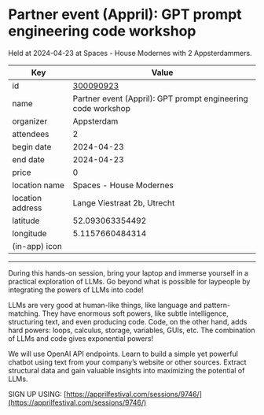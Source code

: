 # Partner event (Appril): GPT prompt engineering code workshop
Held at 2024-04-23 at Spaces - House Modernes with 2 Appsterdammers.
        
|Key|Value
|---|---|
|id|[300090923](https://www.meetup.com/appsterdam/events/300090923/)|
|name|Partner event (Appril): GPT prompt engineering code workshop|
|organizer|Appsterdam|
|attendees|2|
|begin date|2024-04-23|
|end date|2024-04-23|
|price|0|
|location name|Spaces - House Modernes|
|location address|Lange Viestraat 2b, Utrecht|
|latitude|52.093063354492|
|longitude|5.1157660484314|
|(in-app) icon||

---

During this hands-on session, bring your laptop and immerse yourself in a practical exploration of LLMs. Go beyond what is possible for laypeople by integrating the powers of LLMs into code!

LLMs are very good at human-like things, like language and pattern-matching. They have enormous soft powers, like subtle intelligence, structuring text, and even producing code. Code, on the other hand, adds hard powers: loops, calculus, storage, variables, GUIs, etc. The combination of LLMs and code gives exponential powers!

We will use OpenAI API endpoints. Learn to build a simple yet powerful chatbot using text from your company’s website or other sources. Extract structural data and gain valuable insights into maximizing the potential of LLMs.

SIGN UP USING: [https://apprilfestival.com/sessions/9746/](https://apprilfestival.com/sessions/9746/) 
